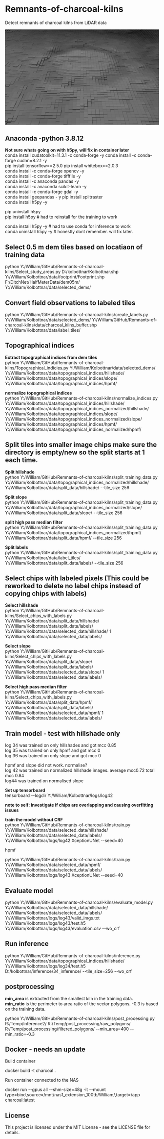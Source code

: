 # Remnants-of-charcoal-kilns
Detect remnants of charcoal kilns from LiDAR data

![alt text](BlackWhite_large_zoom_wide2.png)

## Anaconda -python 3.8.12  
**Not sure whats going on with h5py, will fix in container later**  
conda install cudatoolkit=11.3.1 -c conda-forge -y
conda install -c conda-forge cudnn=8.2.1 -y  
pip install tensorflow==2.5.0
pip install whitebox==2.0.3   
conda install -c conda-forge opencv -y  
conda install -c conda-forge tifffile -y  
conda install -c anaconda pandas -y  
conda install -c anaconda scikit-learn -y  
conda install -c conda-forge gdal -y  
conda install geopandas - y
pip install splitraster  
conda install h5py -y

pip uninstall h5py   
pip install h5py # had to reinstall for the training to work  

conda install h5py -y # had to use conda for inference to work  
conda uninstall h5py -y # honestly dont remember. will fix later.  

## Select 0.5 m dem tiles based on locatiaon of training data  
python Y:/William/GitHub/Remnants-of-charcoal-kilns/Select_study_areas.py D:/kolbottnar/Kolbottnar.shp Y:/William/Kolbottnar/data/footprint/Footprint.shp F:/DitchNet/HalfMeterData/dem05m/ Y:/William/Kolbottnar/data/selected_dems/

## Convert field observations to labeled tiles  
python Y:/William/GitHub/Remnants-of-charcoal-kilns/create_labels.py Y:/William/Kolbottnar/data/selected_dems/ Y:/William/GitHub/Remnants-of-charcoal-kilns/data/charcoal_kilns_buffer.shp Y:/William/Kolbottnar/data/label_tiles/

## Topographical indices  
**Extract topographical indices from dem tiles**  
python Y:/William/GitHub/Remnants-of-charcoal-kilns/Topographical_indicies.py Y:/William/Kolbottnar/data/selected_dems/ Y:/William/Kolbottnar/data/topographical_indices/hillshade/ Y:/William/Kolbottnar/data/topographical_indices/slope/ Y:/William/Kolbottnar/data/topographical_indices/hpmf/

**normalize topographical indices**  
python Y:/William/GitHub/Remnants-of-charcoal-kilns/normalize_indices.py Y:/William/Kolbottnar/data/topographical_indices/hillshade/ Y:/William/Kolbottnar/data/topographical_indices_normalized/hillshade/ Y:/William/Kolbottnar/data/topographical_indices/slope/ Y:/William/Kolbottnar/data/topographical_indices_normalized/slope/ Y:/William/Kolbottnar/data/topographical_indices/hpmf/ Y:/William/Kolbottnar/data/topographical_indices_normalized/hpmf/


## Split tiles into smaller image chips make sure the directory is empty/new so the split starts at 1 each time.  
**Split hillshade**  
python Y:/William/GitHub/Remnants-of-charcoal-kilns/split_training_data.py Y:/William/Kolbottnar/data/topographical_indices_normalized/hillshade/ Y:/William/Kolbottnar/data/split_data/hillshade/ --tile_size 256

**Split slope**  
python Y:/William/GitHub/Remnants-of-charcoal-kilns/split_training_data.py Y:/William/Kolbottnar/data/topographical_indices_normalized/slope/ Y:/William/Kolbottnar/data/split_data/slope/ --tile_size 256

**split high pass median filter**  
python Y:/William/GitHub/Remnants-of-charcoal-kilns/split_training_data.py Y:/William/Kolbottnar/data/topographical_indices_normalized/hpmf/ Y:/William/Kolbottnar/data/split_data/hpmf/ --tile_size 256

**Split labels**   
python Y:/William/GitHub/Remnants-of-charcoal-kilns/split_training_data.py Y:/William/Kolbottnar/data/label_tiles/ Y:/William/Kolbottnar/data/split_data/labels/ --tile_size 256

## Select chips with labeled pixels (This could be reworked to delete no label chips instead of copying chips with labels)
**Select hillshade**  
python Y:/William/GitHub/Remnants-of-charcoal-kilns/Select_chips_with_labels.py Y:/William/Kolbottnar/data/split_data/hillshade/ Y:/William/Kolbottnar/data/split_data/labels/ Y:/William/Kolbottnar/data/selected_data/hillshade/ 1 Y:/William/Kolbottnar/data/selected_data/labels/

**Select slope**  
python Y:/William/GitHub/Remnants-of-charcoal-kilns/Select_chips_with_labels.py Y:/William/Kolbottnar/data/split_data/slope/ Y:/William/Kolbottnar/data/split_data/labels/ Y:/William/Kolbottnar/data/selected_data/slope/ 1 Y:/William/Kolbottnar/data/selected_data/labels/

**Select high pass median filter**  
python Y:/William/GitHub/Remnants-of-charcoal-kilns/Select_chips_with_labels.py Y:/William/Kolbottnar/data/split_data/hpmf/ Y:/William/Kolbottnar/data/split_data/labels/ Y:/William/Kolbottnar/data/selected_data/hpmf/ 1 Y:/William/Kolbottnar/data/selected_data/labels/



## Train model - test with hillshade only  
log 34 was trained on only hillshades and got mcc 0.85  
log 35 was trained on only hpmf and got mcc 0  
log 36 was trained on only slope and got mcc 0  

hpmf and slope did not work. normalise?  
log 42 was trained on normalized hillshade images. average mcc0.72 total mcc 0.84  
log44 was trained on normalised slope  

**Set up tensorboard**  
tensorboard --logdir Y:/William/Kolbottnar/logs/log42

**note to self: investigate if chips are overlapping and causing overfitting issues**  

**train the model without CRF**  
python Y:/William/GitHub/Remnants-of-charcoal-kilns/train.py Y:/William/Kolbottnar/data/selected_data/hillshade/ Y:/William/Kolbottnar/data/selected_data/labels/ Y:/William/Kolbottnar/logs/log42 XceptionUNet --seed=40 

hpmf  

python Y:/William/GitHub/Remnants-of-charcoal-kilns/train.py Y:/William/Kolbottnar/data/selected_data/hpmf/ Y:/William/Kolbottnar/data/selected_data/labels/ Y:/William/Kolbottnar/logs/log43 XceptionUNet --seed=40 

## Evaluate model
python Y:/William/GitHub/Remnants-of-charcoal-kilns/evaluate_model.py Y:/William/Kolbottnar/data/selected_data/hillshade/ Y:/William/Kolbottnar/data/selected_data/labels/ Y:/William/Kolbottnar/logs/log43/valid_imgs.txt Y:/William/Kolbottnar/logs/log43/test.h5 Y:/William/Kolbottnar/logs/log43/evaluation.csv --wo_crf

## Run inference
python Y:/William/GitHub/Remnants-of-charcoal-kilns/inference.py Y:/William/Kolbottnar/data/topographical_indices/hillshade/ Y:/William/Kolbottnar/logs/log34/test.h5 D:/kolbottnar/inference/34_inference/ --tile_size=256 --wo_crf

## postprocessing
**min_area** is extracted from the smallest kiln in the training data.  
**min_ratio** is the perimeter to area ratio of the vector polygons. -0.3 is based on the training data.  

python Y:/William/GitHub/Remnants-of-charcoal-kilns/post_processing.py R:/Temp/inference2/ R:/Temp/post_processing/raw_polygons/ R:/Temp/post_processing/filtered_polygons/ --min_area=400 --min_ratio=-0.3

## Docker - needs an update
Build container  

docker build -t charcoal .  

Run container connected to the NAS  

docker run --gpus all --shm-size=48g -it --mount type=bind,source=/mnt/nas1_extension_100tb/William/,target=/app charcoal:latest   


## License
This project is licensed under the MIT License - see the LICENSE file for details.
